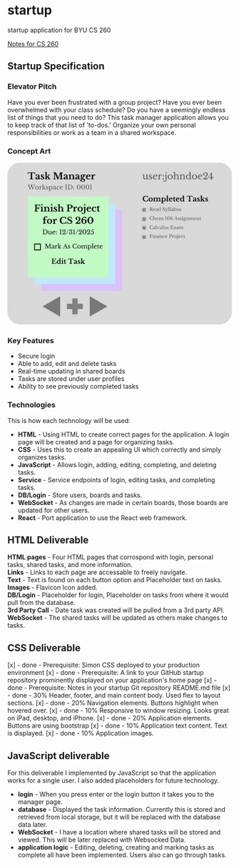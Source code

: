 # startup
startup application for BYU CS 260

[Notes for CS 260](notes.md)


## Startup Specification

### Elevator Pitch

Have you ever been frustrated with a group project? Have you ever been overwhelmed with your class schedule? Do you have a seemingly endless list of things that you need to do? This task manager application allows you to keep track of that list of 'to-dos.' Organize your own personal responsibilities or work as a team in a shared workspace.

### Concept Art

![Sample UI](TaskManagerSampleUI.jpg)

### Key Features

- Secure login
- Able to add, edit and delete tasks
- Real-time updating in shared boards
- Tasks are stored under user profiles
- Ability to see previously completed tasks

### Technologies

This is how each technology will be used: 

- **HTML** - Using HTML to create correct pages for the application. A login page will be created and a page for organizing tasks.
- **CSS** - Uses this to create an appealing UI which correctly and simply organizes tasks.
- **JavaScript** - Allows login, adding, editing, completing, and deleting tasks. 
- **Service**  - Service endpoints of login, editing tasks, and completing tasks.
- **DB/Login** - Store users, boards and tasks. 
- **WebSocket** - As changes are made in certain boards, those boards are updated for other users.
- **React** - Port application to use the React web framework.


## HTML Deliverable

**HTML pages** - Four HTML pages that corrospond with login, personal tasks, shared tasks, and more information.  
**Links** - Links to each page are accessable to freely navigate.  
**Text** - Text is found on each button option and Placeholder text on tasks.  
**Images** - Flavicon Icon added.  
**DB/Login** - Placeholder for login, Placeholder on tasks from where it would pull from the database.  
**3rd Party Call** - Date task was created will be pulled from a 3rd party API.  
**WebSocket** - The shared tasks will be updated as others make changes to tasks.  

## CSS Deliverable

[x] - done - Prerequisite: Simon CSS deployed to your production environment
[x] - done - Prerequisite: A link to your GitHub startup repository prominently displayed on your application's home page
[x] - done - Prerequisite: Notes in your startup Git repository README.md file
[x] - done - 30% Header, footer, and main content body. Used flex to layout sections.
[x] - done - 20% Navigation elements. Buttons highlight when hovered over.
[x] - done - 10% Responsive to window resizing. Looks great on iPad, desktop, and iPhone.
[x] - done - 20% Application elements. Buttons are using bootstrap
[x] - done - 10% Application text content. Text is displayed.
[x] - done - 10% Application images.


## JavaScript deliverable

For this deliverable I implemented by JavaScript so that the application works for a single user. I also added placeholders for future technology.

- **login** - When you press enter or the login button it takes you to the manager page.
- **database** - Displayed the task information. Currently this is stored and retrieved from local storage, but it will be replaced with the database data later.
- **WebSocket** - I have a location where shared tasks will be stored and viewed. This will be later replaced with Websocked Data.
- **application logic** - Editing, deleting, creating and marking tasks as complete all have been implemented. Users also can go through tasks.